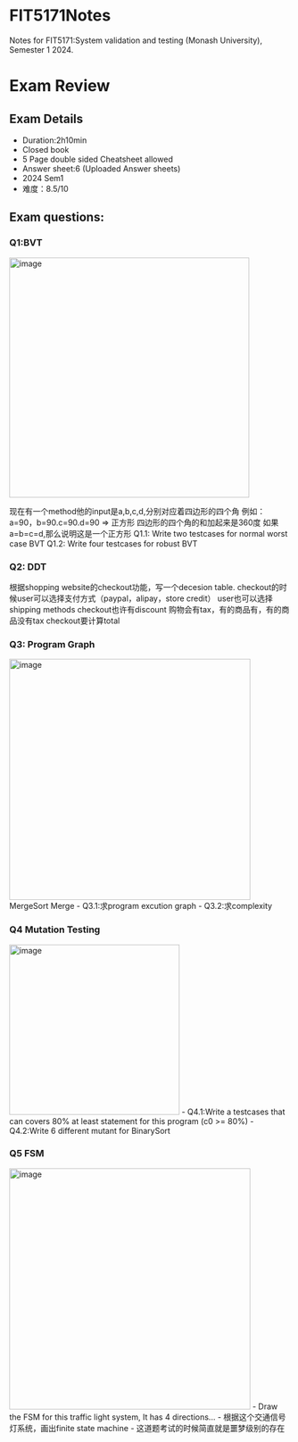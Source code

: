 # FIT5171Notes
Notes for FIT5171:System validation and testing (Monash University), Semester 1 2024. 

# Exam Review
## Exam Details
- Duration:2h10min 
- Closed book 
- 5 Page double sided Cheatsheet allowed
- Answer sheet:6 (Uploaded Answer sheets) 
- 2024 Sem1
- 难度：8.5/10 

## Exam questions: 
### Q1:BVT

<img width="430" alt="image" src="https://github.com/JingyanLou/FIT5171Notes/assets/92469426/9dc6addb-5cac-4bb8-a5b9-a1fbfe4b590a">

现在有一个method他的input是a,b,c,d,分别对应着四边形的四个角
例如：a=90，b=90.c=90.d=90 => 正方形
四边形的四个角的和加起来是360度
如果a=b=c=d,那么说明这是一个正方形
Q1.1: Write two testcases for normal worst case BVT
Q1.2: Write four testcases for robust BVT

### Q2: DDT
根据shopping website的checkout功能，写一个decesion table.
checkout的时候user可以选择支付方式（paypal，alipay，store credit）
user也可以选择shipping methods
checkout也许有discount
购物会有tax，有的商品有，有的商品没有tax
checkout要计算total

### Q3: Program Graph

<img width="432" alt="image" src="https://github.com/JingyanLou/FIT5171Notes/assets/92469426/976fb5e1-aff3-447a-b4de-c9c6ceba077b">
MergeSort
Merge
- Q3.1:求program excution graph
- Q3.2:求complexity

### Q4 Mutation Testing
<img width="305" alt="image" src="https://github.com/JingyanLou/FIT5171Notes/assets/92469426/c2a41655-5896-4ff7-842b-98271edfe6fa">
- Q4.1:Write a testcases that can covers 80% at least statement for this program (c0 >= 80%) 
- Q4.2:Write 6 different mutant for BinarySort

### Q5 FSM
<img width="432" alt="image" src="https://github.com/JingyanLou/FIT5171Notes/assets/92469426/1c1d689b-6ec0-4401-baed-4b073b5dead1">
- Draw the FSM for this traffic light system, It has 4 directions... 
- 根据这个交通信号灯系统，画出finite state machine
- 这道题考试的时候简直就是噩梦级别的存在

